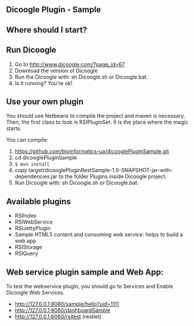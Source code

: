 Dicoogle Plugin - Sample 
-----------------------


Where should I start?
-----------------------


Run Dicoogle
---------------
1. Go to http://www.dicoogle.com/?page_id=67
2. Download the version of Dicoogle
3. Run the Dicoogle with: sh Dicoogle.sh or Dicoogle.bat. 
4. Is it running? You're ok! 


Use your own plugin
--------------------

You should use Netbeans to compile the project and maven is necessary. Then, the first class to look is RSIPluginSet. It is the place where the magic starts.

You can compile:

1. https://github.com/bioinformatics-ua/dicooglePluginSample.git
2. cd dicooglePluginSample 
3. ```$ mvn install```
4. copy target/dicooglePluginRestSample-1.0-SNAPSHOT-jar-with-dependencies.jar to the folder Plugins inside Dicoogle project.
5. Run Dicoogle with: sh Dicoogle.sh or Dicoogle.bat. 



Available plugins
-----------------------
- RSIIndex
- RSIWebService
- RSIJettyPlugin
- Sample HTML5 content and consuming web service: helps to build a web app
- RSIStorage
- RSIQuery


Web service plugin sample and Web App: 
--------------------------

To test the webservice plugin, you should go to Services and Enable Dicoogle Web Services.

- http://127.0.0.1:8080/sample/hello?uid=1111
- http://127.0.0.1:8080/dashboardSample
- http://127.0.0.1:6060/rsitest (restlet)



